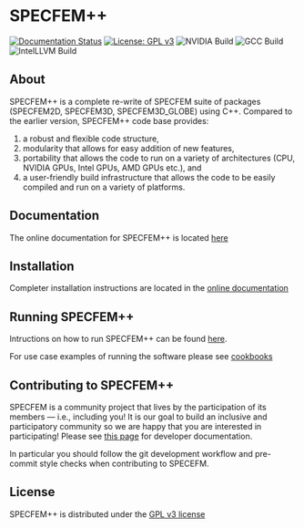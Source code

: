# SPECFEM++

[![Documentation Status](https://readthedocs.org/projects/specfem2d-kokkos/badge/?version=latest)](https://specfem2d-kokkos.readthedocs.io/en/latest/?badge=latest)
[![License: GPL v3](https://img.shields.io/badge/License-GPLv3-blue.svg)](LICENSE)
![NVIDIA Build](https://jenkins.princeton.edu/buildStatus/icon?job=SpecFEM_KOKKOS%2FNVIDIA_Compiler_Checks&build=last&subject=NVIDIA%20Build)
![GCC Build](https://jenkins.princeton.edu/buildStatus/icon?job=SpecFEM_KOKKOS%2FGNU+Compiler&build=last&subject=GCC%20Build)
![IntelLLVM Build](https://jenkins.princeton.edu/buildStatus/icon?job=SpecFEM_KOKKOS%2FIntel_Compiler_Checks&build=last&subject=IntelLLVM%20Build)


## About

SPECFEM++ is a complete re-write of SPECFEM suite of packages (SPECFEM2D, SPECFEM3D, SPECFEM3D_GLOBE) using C++. Compared to the earlier version, SPECFEM++ code base provides:

 1. a robust and flexible code structure,
 2. modularity that allows for easy addition of new features,
 3. portability that allows the code to run on a variety of architectures (CPU, NVIDIA GPUs, Intel GPUs, AMD GPUs etc.), and
 4. a user-friendly build infrastructure that allows the code to be easily compiled and run on a variety of platforms.

## Documentation


The online documentation for SPECFEM++ is located [here](https://specfem2d-kokkos.readthedocs.io/en/latest/index.html#)

## Installation


Completer installation instructions are located in the [online documentation](https://specfem2d-kokkos.readthedocs.io/en/latest/user_documentation/index.html)

## Running SPECFEM++

Intructions on how to run SPECFEM++ can be found [here](https://specfem2d-kokkos.readthedocs.io/en/latest/user_documentation/index.html).

For use case examples of running the software please see [cookbooks](https://specfem2d-kokkos.readthedocs.io/en/latest/cookbooks/index.html)

## Contributing to SPECFEM++

SPECFEM is a community project that lives by the participation of its members — i.e., including you! It is our goal to build an inclusive and participatory community so we are happy that you are interested in participating! Please see [this page](https://specfem2d-kokkos.readthedocs.io/en/latest/developer_documentation/index.html) for developer documentation.

In particular you should follow the git development workflow and pre-commit style checks when contributing to SPECEFM.

## License

SPECFEM++ is distributed under the [GPL v3 license](LICENSE)
